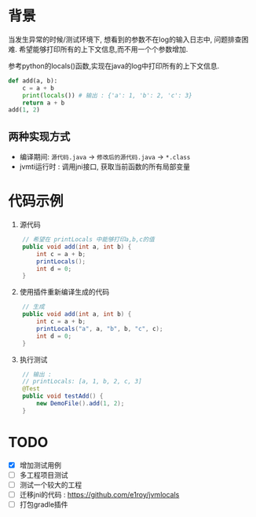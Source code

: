 

# 背景 
当发生异常的时候/测试环境下, 想看到的参数不在log的输入日志中, 问题排查困难. 希望能够打印所有的上下文信息,而不用一个个参数增加.

参考python的locals()函数,实现在java的log中打印所有的上下文信息.
```python
def add(a, b):
    c = a + b 
    print(locals()) # 输出 : {'a': 1, 'b': 2, 'c': 3}
    return a + b
add(1, 2)
```

## 两种实现方式
- 编译期间: `源代码.java` -> `修改后的源代码.java` -> `*.class`
- jvmti运行时 : 调用jni接口, 获取当前函数的所有局部变量

# 代码示例
1. 源代码
```java
    // 希望在 printLocals 中能够打印a,b,c的值
    public void add(int a, int b) {
        int c = a + b;
        printLocals();
        int d = 0;
    }
```
2. 使用插件重新编译生成的代码
```java
    // 生成
    public void add(int a, int b) {
        int c = a + b;
        printLocals("a", a, "b", b, "c", c);
        int d = 0;
    }
```
3. 执行测试
```java
    // 输出 :
    // printLocals: [a, 1, b, 2, c, 3]
    @Test
    public void testAdd() {
        new DemoFile().add(1, 2);
    }

```

# TODO
- [x] 增加测试用例
- [ ] 多工程项目测试
- [ ] 测试一个较大的工程
- [ ] 迁移jni的代码 : https://github.com/e1roy/jvmlocals
- [ ] 打包gradle插件

